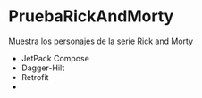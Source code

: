 # PruebaRickAndMorty
Muestra los personajes de la serie Rick and Morty

* JetPack Compose
* Dagger-Hilt
* Retrofit
* 
